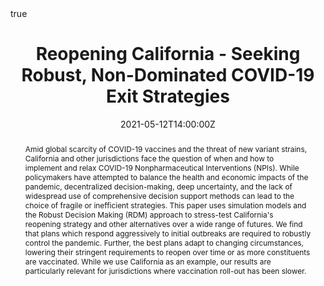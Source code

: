 ---
title: Reopening California - Seeking Robust, Non-Dominated COVID-19 Exit Strategies

abstract: Amid global scarcity of COVID-19 vaccines and the threat of new variant strains, California and other jurisdictions face the question of when and how to implement and relax COVID-19 Nonpharmaceutical Interventions (NPIs). While policymakers have attempted to balance the health and economic impacts of the pandemic, decentralized decision-making, deep uncertainty, and the lack of widespread use of comprehensive decision support methods can lead to the choice of fragile or inefficient strategies. This paper uses simulation models and the Robust Decision Making (RDM) approach to stress-test California's reopening strategy and other alternatives over a wide range of futures. We find that plans which respond aggressively to initial outbreaks are required to robustly control the pandemic. Further, the best plans adapt to changing circumstances, lowering their stringent requirements to reopen over time or as more constituents are vaccinated. While we use California as an example, our results are particularly relevant for jurisdictions where vaccination roll-out has been slower.

authors: 
- admin
- Robert Lempert
- Raffaele Vardavas
- Lawrence Baker
- Jeanne Ringel
- Carolyn M. Rutter
- Jonathan Ozik
- Nicholson Collier
date: "2021-05-12T14:00:00Z"
event: 2021 MIDAS Annual Conference
event_url: https://event.midas2021.exordo.com/presentation/143/reopening-california-seeking-robust-non-dominated-covid-19-exit-strategies
featured: true
links: []
location: MIDAS Annual Conference
math: true
projects: []
publishDate: "2021-05-01T00:00:00Z"
slides: []
summary: 
tags: []
url_code: "https://github.com/RANDCorporation/covid-19-reopening-california"
url_pdf: "https://www.rand.org/pubs/working_papers/WRA1080-2.html"
url_slides: ""
url_video: "https://event.midas2021.exordo.com/presentation/143/reopening-california-seeking-robust-non-dominated-covid-19-exit-strategies"
---